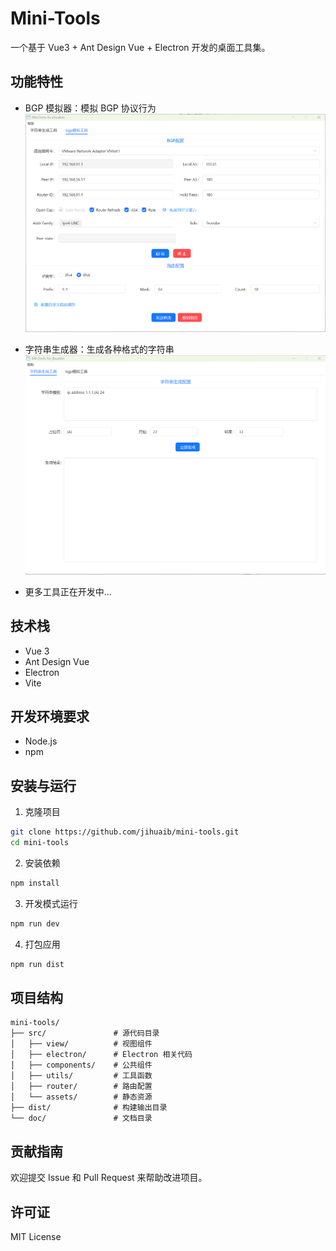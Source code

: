 # Mini-Tools

一个基于 Vue3 + Ant Design Vue + Electron 开发的桌面工具集。

## 功能特性

- BGP 模拟器：模拟 BGP 协议行为
  ![BGP 模拟器界面](doc/images/bgp_simulator.png)

- 字符串生成器：生成各种格式的字符串
  ![字符串生成器界面](doc/images/string_generator.png)

- 更多工具正在开发中...

## 技术栈

- Vue 3
- Ant Design Vue
- Electron
- Vite

## 开发环境要求

- Node.js
- npm

## 安装与运行

1. 克隆项目

```bash
git clone https://github.com/jihuaib/mini-tools.git
cd mini-tools
```

2. 安装依赖

```bash
npm install
```

3. 开发模式运行

```bash
npm run dev
```

4. 打包应用

```bash
npm run dist
```

## 项目结构

```
mini-tools/
├── src/               # 源代码目录
│   ├── view/          # 视图组件
│   ├── electron/      # Electron 相关代码
│   ├── components/    # 公共组件
│   ├── utils/         # 工具函数
│   ├── router/        # 路由配置
│   └── assets/        # 静态资源
├── dist/              # 构建输出目录
└── doc/               # 文档目录
```

## 贡献指南

欢迎提交 Issue 和 Pull Request 来帮助改进项目。

## 许可证

MIT License
